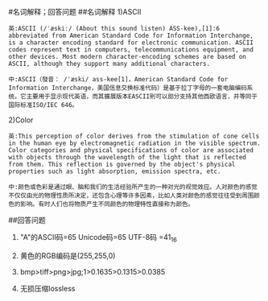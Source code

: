 #名词解释；回答问题
##名词解释
1)ASCII

    英:ASCII (/ˈæskiː/ (About this sound listen) ASS-kee),[1]:6 abbreviated from American Standard Code for Information Interchange, is a character encoding standard for electronic communication. ASCII codes represent text in computers, telecommunications equipment, and other devices. Most modern character-encoding schemes are based on ASCII, although they support many additional characters.

    中:ASCII（發音： /ˈæski/ ass-kee[1]，American Standard Code for Information Interchange，美国信息交换标准代码）是基于拉丁字母的一套电脑编码系统。它主要用于显示现代英语，而其擴展版本EASCII則可以部分支持其他西欧语言，并等同于国际标准ISO/IEC 646。

2)Color

    英:This perception of color derives from the stimulation of cone cells in the human eye by electromagnetic radiation in the visible spectrum. Color categories and physical specifications of color are associated with objects through the wavelength of the light that is reflected from them. This reflection is governed by the object's physical properties such as light absorption, emission spectra, etc.

    中:颜色或色彩是通过眼、脑和我们的生活经验所产生的一种对光的视觉效应。人对颜色的感觉不仅仅由光的物理性质所决定，还包含心理等许多因素，比如人类对颜色的感觉往往受到周围颜色的影响。有时人们也将物质产生不同颜色的物理特性直接称为颜色。

##回答问题
1)  "A"的ASCII码=65
       Unicode码=65
       UTF-8码  =41<sub>16</sub>

2)  黄色的RGB编码是(255,255,0)
3)  bmp>tiff>png>jpg;1>0.1635>0.1315>0.0385
4)  无损压缩lossless